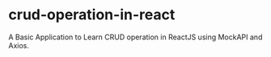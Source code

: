# crud-operation-in-react
A Basic Application to Learn CRUD operation in ReactJS using MockAPI and Axios.
